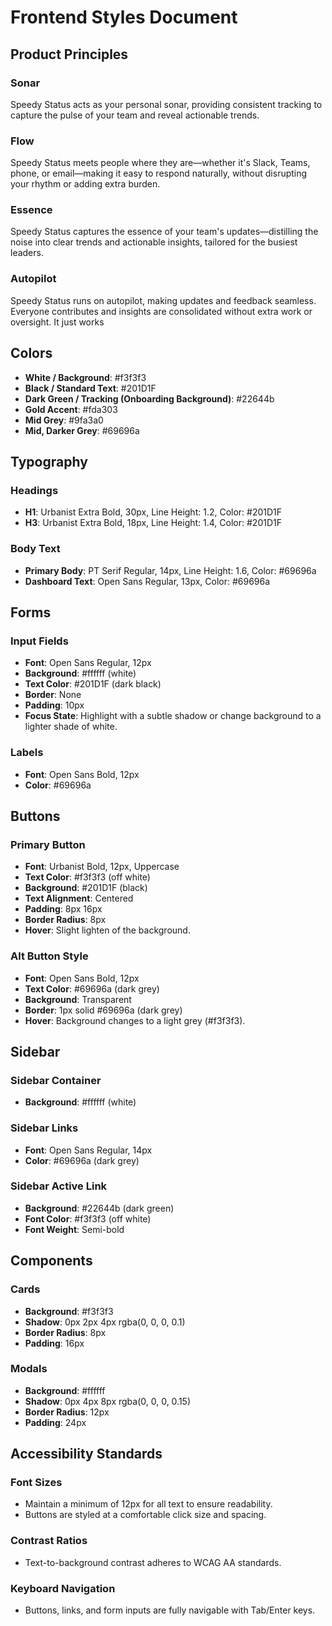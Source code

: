 # Frontend Styles Document

## Product Principles

### Sonar
Speedy Status acts as your personal sonar, providing consistent tracking to capture the pulse of your team and reveal actionable trends.

### Flow
Speedy Status meets people where they are—whether it's Slack, Teams, phone, or email—making it easy to respond naturally, without disrupting your rhythm or adding extra burden.

### Essence
Speedy Status captures the essence of your team's updates—distilling the noise into clear trends and actionable insights, tailored for the busiest leaders.

### Autopilot
Speedy Status runs on autopilot, making updates and feedback seamless. Everyone contributes  and insights are consolidated without extra work or oversight. It just works

## Colors
* **White / Background**: #f3f3f3
* **Black / Standard Text**: #201D1F
* **Dark Green / Tracking (Onboarding Background)**: #22644b
* **Gold Accent**: #fda303
* **Mid Grey**: #9fa3a0
* **Mid, Darker Grey**: #69696a

## Typography

### Headings
* **H1**: Urbanist Extra Bold, 30px, Line Height: 1.2, Color: #201D1F
* **H3**: Urbanist Extra Bold, 18px, Line Height: 1.4, Color: #201D1F

### Body Text
* **Primary Body**: PT Serif Regular, 14px, Line Height: 1.6, Color: #69696a
* **Dashboard Text**: Open Sans Regular, 13px, Color: #69696a

## Forms

### Input Fields
* **Font**: Open Sans Regular, 12px
* **Background**: #ffffff (white)
* **Text Color**: #201D1F (dark black)
* **Border**: None
* **Padding**: 10px
* **Focus State**: Highlight with a subtle shadow or change background to a lighter shade of white.

### Labels
* **Font**: Open Sans Bold, 12px
* **Color**: #69696a

## Buttons

### Primary Button
* **Font**: Urbanist Bold, 12px, Uppercase
* **Text Color**: #f3f3f3 (off white)
* **Background**: #201D1F (black)
* **Text Alignment**: Centered
* **Padding**: 8px 16px
* **Border Radius**: 8px
* **Hover**: Slight lighten of the background.

### Alt Button Style
* **Font**: Open Sans Bold, 12px
* **Text Color**: #69696a (dark grey)
* **Background**: Transparent
* **Border**: 1px solid #69696a (dark grey)
* **Hover**: Background changes to a light grey (#f3f3f3).

## Sidebar

### Sidebar Container
* **Background**: #ffffff (white)

### Sidebar Links
* **Font**: Open Sans Regular, 14px
* **Color**: #69696a (dark grey)

### Sidebar Active Link
* **Background**: #22644b (dark green)
* **Font Color**: #f3f3f3 (off white)
* **Font Weight**: Semi-bold

## Components

### Cards
* **Background**: #f3f3f3
* **Shadow**: 0px 2px 4px rgba(0, 0, 0, 0.1)
* **Border Radius**: 8px
* **Padding**: 16px

### Modals
* **Background**: #ffffff
* **Shadow**: 0px 4px 8px rgba(0, 0, 0, 0.15)
* **Border Radius**: 12px
* **Padding**: 24px

## Accessibility Standards

### Font Sizes
* Maintain a minimum of 12px for all text to ensure readability.
* Buttons are styled at a comfortable click size and spacing.

### Contrast Ratios
* Text-to-background contrast adheres to WCAG AA standards.

### Keyboard Navigation
* Buttons, links, and form inputs are fully navigable with Tab/Enter keys.